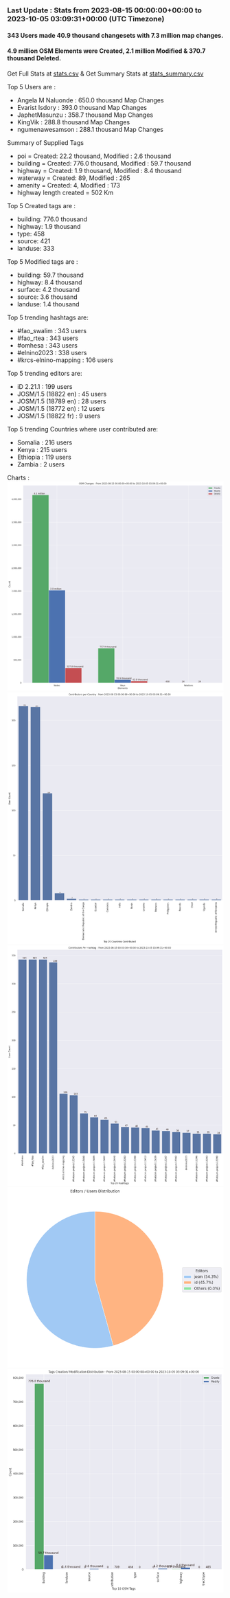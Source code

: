### Last Update : Stats from 2023-08-15 00:00:00+00:00 to 2023-10-05 03:09:31+00:00 (UTC Timezone)

#### 343 Users made 40.9 thousand changesets with 7.3 million map changes.
#### 4.9 million OSM Elements were Created, 2.1 million Modified & 370.7 thousand Deleted.
Get Full Stats at [stats.csv](/stats/elinino2023/Daily/stats.csv)
 & Get Summary Stats at [stats_summary.csv](/stats/elinino2023/Daily/stats_summary.csv)

Top 5 Users are : 
- Angela M Naluonde : 650.0 thousand Map Changes
- Evarist Isdory : 393.0 thousand Map Changes
- JaphetMasunzu : 358.7 thousand Map Changes
- KingVik : 288.8 thousand Map Changes
- ngumenawesamson : 288.1 thousand Map Changes

Summary of Supplied Tags
- poi = Created: 22.2 thousand, Modified : 2.6 thousand
- building = Created: 776.0 thousand, Modified : 59.7 thousand
- highway = Created: 1.9 thousand, Modified : 8.4 thousand
- waterway = Created: 89, Modified : 265
- amenity = Created: 4, Modified : 173
- highway length created = 502 Km


Top 5 Created tags are :
- building: 776.0 thousand
- highway: 1.9 thousand
- type: 458
- source: 421
- landuse: 333


Top 5 Modified tags are :
- building: 59.7 thousand
- highway: 8.4 thousand
- surface: 4.2 thousand
- source: 3.6 thousand
- landuse: 1.4 thousand


Top 5 trending hashtags are:
- #fao_swalim : 343 users
- #fao_rtea : 343 users
- #omhesa : 343 users
- #elnino2023 : 338 users
- #krcs-elnino-mapping : 106 users


Top 5 trending editors are:
- iD 2.21.1 : 199 users
- JOSM/1.5 (18822 en) : 45 users
- JOSM/1.5 (18789 en) : 28 users
- JOSM/1.5 (18772 en) : 12 users
- JOSM/1.5 (18822 fr) : 9 users


Top 5 trending Countries where user contributed are:
- Somalia : 216 users
- Kenya : 215 users
- Ethiopia : 119 users
- Zambia : 2 users


 Charts : 
![Alt text](./stats_osm_changes.png) 
![Alt text](./stats_users_per_country.png) 
![Alt text](./stats_users_per_hashtag.png) 
![Alt text](./stats_editors_pie_chart.png) 
![Alt text](./stats_tags.png) 
